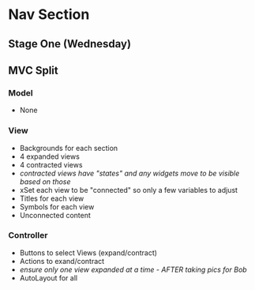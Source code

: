 #  Nav Section
## Stage One (Wednesday)

## MVC Split 
### Model
- None
### View 
- Backgrounds for each section
- 4 expanded views
- 4 contracted views
- *contracted views have "states" and any widgets move to be visible based on those*
- xSet each view to be "connected" so only a few variables to adjust
- Titles for each view
- Symbols for each view
- Unconnected content
### Controller
- Buttons to select Views (expand/contract)
- Actions to exand/contract
- *ensure only one view expanded at a time - AFTER taking pics for Bob*
- AutoLayout for all

